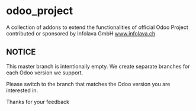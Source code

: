# odoo_project
A collection of addons to extend the functionalities of official Odoo Project contributed or sponsored by Infolava GmbH www.infolava.ch


## NOTICE
This master branch is intentionally empty.
We create separate branches for each Odoo version we support.

Please switch to the branch that matches the Odoo version you are interested in.

Thanks for your feedback
